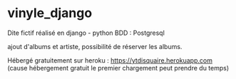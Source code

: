 # vinyle_django

Dite fictif réalisé en django - python 
BDD : Postgresql

ajout d'albums et artiste, possibilité de réserver les albums.

Hébergé gratuitement sur heroku : https://ytdisquaire.herokuapp.com (cause hébergement gratuit le premier chargement peut prendre du temps)
